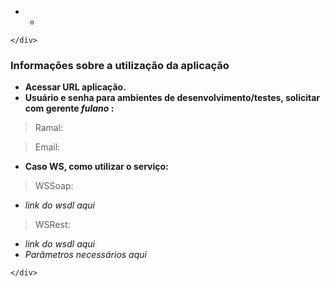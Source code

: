 <!DOCTYPE html>
<html>

<head>
  <meta charset="utf-8">
  <meta name="viewport" content="width=device-width, initial-scale=1.0">
  <title>Welcome file</title>
  <link rel="stylesheet" href="https://stackedit.io/style.css" />
</head>

<body class="stackedit">
  <div class="stackedit__left">
    <div class="stackedit__toc">
      
<ul>
<li>
<ul>
<li></li>
</ul>
</li>
</ul>

    </div>
  </div>
  <div class="stackedit__right">
    <div class="stackedit__html">
      <h3 id="informações-sobre-a-utilização-da-aplicação">Informações sobre a utilização da aplicação</h3>
<ul>
<li><strong>Acessar URL aplicação.</strong></li>
<li><strong>Usuário e senha para ambientes de desenvolvimento/testes, solicitar com gerente <em>fulano</em>  :</strong></li>
</ul>
<blockquote>
<p>Ramal:</p>
</blockquote>
<blockquote>
<p>Email:</p>
</blockquote>
<ul>
<li><strong>Caso WS, como utilizar o serviço:</strong></li>
</ul>
<blockquote>
<p>WSSoap:</p>
</blockquote>
<ul>
<li><em>link do wsdl aqui</em></li>
</ul>
<blockquote>
<p>WSRest:</p>
</blockquote>
<ul>
<li><em>link do wsdl aqui</em></li>
<li><em>Parâmetros necessários aqui</em></li>
</ul>

    </div>
  </div>
</body>

</html>
